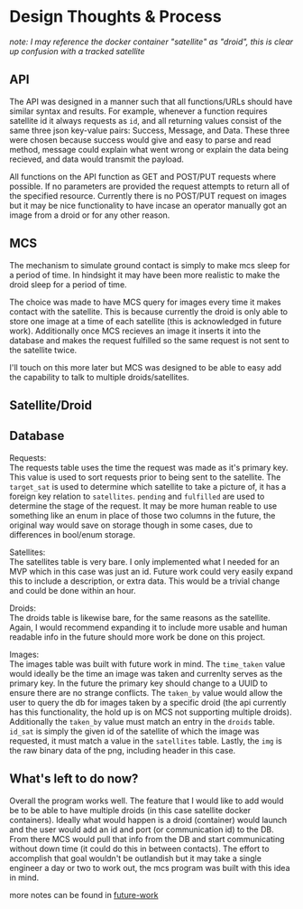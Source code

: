 # Design Thoughts & Process

*note: I may reference the docker container "satellite" as "droid", this is clear up confusion with a tracked satellite*  

## API

The API was designed in a manner such that all functions/URLs should have similar syntax and results. For example, whenever a function requires satellite id it always requests as `id`, and all returning values consist of the same three json key-value pairs: Success, Message, and Data.  These three were chosen because success would give and easy to parse and read method, message could explain what went wrong or explain the data being recieved, and data would transmit the payload.  

All functions on the API function as GET and POST/PUT requests where possible.  If no parameters are provided the request attempts to return all of the specified resource.  Currently there is no POST/PUT request on images but it may be nice functionality to have incase an operator manually got an image from a droid or for any other reason.  

## MCS

The mechanism to simulate ground contact is simply to make mcs sleep for a period of time.  In hindsight it may have been more realistic to make the droid sleep for a period of time.  

The choice was made to have MCS query for images every time it makes contact with the satellite. This is because currently the droid is only able to store one image at a time of each satellite (this is acknowledged in future work). Additionally once MCS recieves an image it inserts it into the database and makes the request fulfilled so the same request is not sent to the satellite twice.  

I'll touch on this more later but MCS was designed to be able to easy add the capability to talk to multiple droids/satellites.  

## Satellite/Droid



## Database

Requests:  
The requests table uses the time the request was made as it's primary key.  This value is used to sort requests prior to being sent to the satellite.  The `target_sat` is used to determine which satellite to take a picture of, it has a foreign key relation to `satellites`. `pending` and `fulfilled` are used to determine the stage of the request.  It may be more human reable to use something like an enum in place of those two columns in the future, the original way would save on storage though in some cases, due to differences in bool/enum storage. 

Satellites:  
The satellites table is very bare.  I only implemented what I needed for an MVP which in this case was just an id.  Future work could very easily expand this to include a description, or extra data.  This would be a trivial change and could be done within an hour.  

Droids:  
The droids table is likewise bare, for the same reasons as the satellite. Again, I would recommend expanding it to include more usable and human readable info in the future should more work be done on this project.

Images:  
The images table was built with future work in mind.  The `time_taken` value would ideally be the time an image was taken and currenlty serves as the primary key. In the future the primary key should change to a UUID to ensure there are no strange conflicts.  The `taken_by` value would allow the user to query the db for images taken by a specific droid (the api currently has this functionality, the hold up is on MCS not supporting multiple droids). Additionally the `taken_by` value must match an entry in the `droids` table. `id_sat` is simply the given id of the satellite of which the image was requested, it must match a value in the `satellites` table. Lastly, the `img` is the raw binary data of the png, including header in this case.  

## What's left to do now?

Overall the program works well. The feature that I would like to add would be to be able to have multiple droids (in this case satellite docker containers). Ideally what would happen is a droid (container) would launch and the user would add an id and port (or communication id) to the DB. From there MCS would pull that info from the DB and start communicating without down time (it could do this in between contacts). The effort to accomplish that goal wouldn't be outlandish but it may take a single engineer a day or two to work out, the mcs program was built with this idea in mind.  

more notes can be found in [future-work](/docs/future-work.md)
